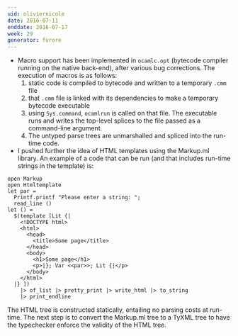 ```yaml
---
uid: oliviernicole
date: 2016-07-11
enddate: 2016-07-17
week: 29
generator: furore
---
```


* Macro support has been implemented in `ocamlc.opt` (bytecode compiler running on the native back-end), after various bug corrections. The execution of macros is as follows:  
  1. static code is compiled to bytecode and written to a temporary `.cmm` file  
  2. that `.cmm` file is linked with its dependencies to make a temporary bytecode executable  
  3. using `Sys.command`, `ocamlrun` is called on that file. The executable runs and writes the top-level splices to the file passed as a command-line
     argument.  
  4. The untyped parse trees are unmarshalled and spliced into the run-time code.
* I pushed further the idea of HTML templates using the Markup.ml library. An example of a code that can be run (and that includes run-time strings in the template) is:

```
open Markup
open Htmltemplate
let par =
  Printf.printf "Please enter a string: ";
  read_line ()
let () =
  $(template [Lit {|
    <!DOCTYPE html>
    <html>
      <head>
        <title>Some page</title>
      </head>
      <body>
        <h1>Some page</h1>
        <p>|}; Var <<par>>; Lit {|</p>
      </body>
    </html>
  |} ])
    |> of_list |> pretty_print |> write_html |> to_string
    |> print_endline
```

The HTML tree is constructed statically, entailing no parsing costs at run-time. The next step is to convert the Markup.ml tree to a TyXML tree to have the typechecker enforce the validity of the HTML tree.

